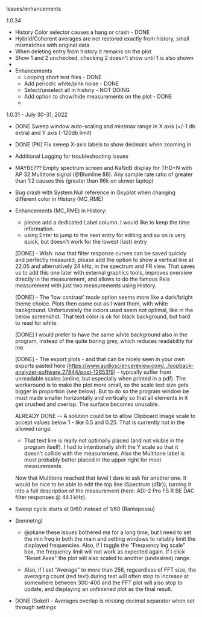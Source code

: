 Issues/enhancements


1.0.34
* History Color selector causes a hang or crash - DONE
* Hybrid/Coherent averages are not restored exactly from history, small mismatches with original data
* When deleting entry from history it remains on the plot
* Show 1 and 2 unchecked, checking 2 doesn't show until 1 is also shown
* 
* Enhancements
  * Looping short test files - DONE
  * Add periodic white/pink noise - DONE
  * Select/unselect all in history - NOT DOING
  * Add option to show/hide measurements on the plot - DONE
  * 



1.0.31 - July 30-31, 2022
* DONE Sweep window auto-scaling and min/max range in X axis (+/-1 db extra) and Y axis (-120db limit)
* DONE (PK) Fix sweep X-axis labels to show decimals when zooming in
* Additional Logging for troubleshooting Issues
* MAYBE??? Empty spectrum screen and NaNdB display for THD+N with AP 32 Multitone signal (@Blumline 88). Any sample rate ratio of greater than 1:2 causes this (greater than 96k on slower laptop)
* Bug crash with System.Null reference in Oxyplot when changing different color in History (MC_RME)
* Enhancements (MC_RME)
in History:
    - please add a dedicated Label column. I would like to keep the time information.
    - using Enter to jump to the next entry for editing and so on is very quick, but doesn't work for the lowest (last) entry

   [DONE] - Wish: now that filter response curves can be saved quickly and perfectly measured, please add the option to show a vertical line at 22.05 and alternatively 24 kHz, in the spectrum and FR view. That saves us to add this one later with external graphics tools, improves overview directly in the measurement, and allows to do the famous Reis measurement with just two measurements using History.

    [DONE] - The 'low contrast' mode option seems more like a dark/bright theme choice. Plots then come out as I want them, with white background. Unfortunately the colors used seem not optimal, like in the below screenshot. That text color is ok for black background, but hard to read for white.
    
    [DONE] I would prefer to have the same white background also in the program, instead of the quite boring grey, which reduces readability for me.

    [DONE] - The export plots - and that can be nicely seen in your own exports pasted here (https://www.audiosciencereview.com/...loopback-analyzer-software.27844/post-1265319) - typically suffer from unreadable scales (online, but especially when printed in a pdf). The workaround is to make the plot more small, so the scale text size gets bigger in proportion (see below). But to do so the program window be must made smaller horizontally and vertically so that all elements in it get crushed and overlap. The surface becomes unusable.
    
   ALREADY DONE -- A solution could be to allow Clipboard image scale to accept values below 1 - like 0.5 and 0.25. That is currently not in the allowed range.

    - That text line is really not optimally placed (and not visible in the program itself). I had to intentionally shift the Y scale so that it doesn't collide with the measurement. Also the Multitone label is most probably better placed in the upper right for most measurements. 
    
    Now that Multitone reached that level I dare to ask for another one. It would be nice to be able to edit the top line (Spectrum (dBr)), turning it into a full description of the measurement (here: ADI-2 Pro FS R BE DAC filter responses @ 44.1 kHz).

* Sweep cycle starts at 0/60 instead of 1/60 (Rantapossu)
* (bennetng) 
  - @pkane these issues bothered me for a long time, but I need to set the min freq in both the main and setting windows to reliably limit the displayed frequencies. Also, if I toggle the "Frequency log scale" box, the frequency limit will not work as expected again. If I click "Reset Axes" the plot will also scaled to another (undesired) range.

  - Also, if I set "Average" to more than 256, regeardless of FFT size, the averaging count (red text) during test will often stop to increase at somewhere between 300-400 and the FFT plot will also stop to update, and displaying an unfinished plot as the final result.

* DONE (Sokel) - Averages overlap is missing decimal separator when set through settings
